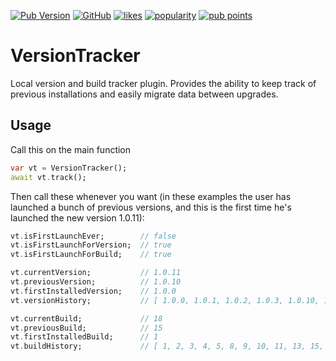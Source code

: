 [![Pub Version](https://img.shields.io/pub/v/version_tracker)](https://pub.dev/packages/version_tracker)
[![GitHub](https://img.shields.io/github/license/KevMorelli/version_tracker)](https://github.com/Boehrsi/on_upgrade/blob/main/LICENSE)
[![likes](https://badges.bar/version_tracker/likes)](https://pub.dev/packages/version_tracker/score)
[![popularity](https://badges.bar/version_tracker/popularity)](https://pub.dev/packages/version_tracker/score)
[![pub points](https://badges.bar/version_tracker/pub%20points)](https://pub.dev/packages/version_tracker/score) 

# VersionTracker

Local version and build tracker plugin. Provides the ability to keep track of previous installations and easily migrate data between upgrades.

## Usage

Call this on the main function

```dart
var vt = VersionTracker();
await vt.track();
```

Then call these whenever you want (in these examples the user has launched a bunch of previous versions, and this is the first time he's launched the new version 1.0.11):

```dart
vt.isFirstLaunchEver;        // false
vt.isFirstLaunchForVersion;  // true
vt.isFirstLaunchForBuild;    // true

vt.currentVersion;           // 1.0.11
vt.previousVersion;          // 1.0.10
vt.firstInstalledVersion;    // 1.0.0
vt.versionHistory;           // [ 1.0.0, 1.0.1, 1.0.2, 1.0.3, 1.0.10, 1.0.11 ]

vt.currentBuild;             // 18
vt.previousBuild;            // 15
vt.firstInstalledBuild;      // 1
vt.buildHistory;             // [ 1, 2, 3, 4, 5, 8, 9, 10, 11, 13, 15, 18 ]
 ```
